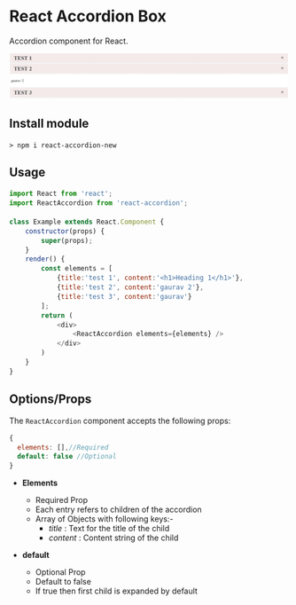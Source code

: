 # React Accordion Box

Accordion component for React.

![Sample Picture](Accordion.JPG)

## Install module
    > npm i react-accordion-new

## Usage
```js
import React from 'react';
import ReactAccordion from 'react-accordion';

class Example extends React.Component {
    constructor(props) {
        super(props);
    }
    render() {
        const elements = [
            {title:'test 1', content:'<h1>Heading 1</h1>'},
            {title:'test 2', content:'gaurav 2'}, 
            {title:'test 3', content:'gaurav'}
        ];
        return (
            <div>
                <ReactAccordion elements={elements} />
            </div>
        )
    }
}
```

## Options/Props
The `ReactAccordion` component accepts the following props:

```js
{
  elements: [],//Required
  default: false //Optional
}
```

* **Elements**
    * Required Prop
    * Each entry refers to children of the accordion
    * Array of Objects with following keys:- 
        * _title_ :  Text for the title of the child
        * _content_ : Content string of the child

* **default**
    * Optional Prop
    * Default to false
    * If true then first child is expanded by default
